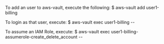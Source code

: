 To add an user to aws-vault, execute the following:
$ aws-vault add user1-billing


To login as that user, execute:
$ aws-vault exec user1-billing -- 

To assume an IAM Role, execute:
$ aws-vault exec user1-billing-assumerole-create_delete_account -- 